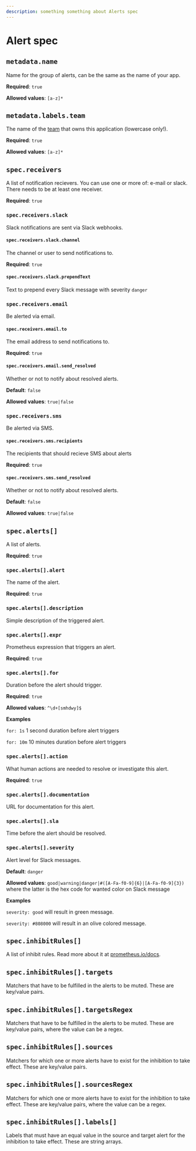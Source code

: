 ```yaml
---
description: something something about Alerts spec
---
```

# Alert spec

## `metadata.name`
Name for the group of alerts, can be the same as the name of your app.

**Required**: `true`

**Allowed values**: `[a-z]*`

## `metadata.labels.team`
The name of the [team](../../basics/teams.md) that owns this application (lowercase only!).

**Required**: `true`

**Allowed values**: `[a-z]*`

## `spec.receivers`
A list of notification recievers. You can use one or more of: e-mail or slack. There needs to be at least one receiver.

**Required**: `true`

### `spec.receivers.slack`
Slack notifications are sent via Slack webhooks.

#### `spec.receivers.slack.channel`
The channel or user to send notifications to.

**Required**: `true`

#### `spec.receivers.slack.prependText`
Text to prepend every Slack message with severity `danger`

### `spec.receivers.email`
Be alerted via email.

#### `spec.receivers.email.to`
The email address to send notifications to.

**Required**: `true`

#### `spec.receivers.email.send_resolved`
Whether or not to notify about resolved alerts.

**Default**: `false`

**Allowed values**: `true|false`

### `spec.receivers.sms`
Be alerted via SMS.

#### `spec.receivers.sms.recipients`
The recipients that should recieve SMS about alerts

**Required**: `true`

#### `spec.receivers.sms.send_resolved`
Whether or not to notify about resolved alerts.

**Default**: `false`

**Allowed values**: `true|false`

## `spec.alerts[]`
A list of alerts.

**Required**: `true`

### `spec.alerts[].alert`
The name of the alert.

**Required**: `true`

### `spec.alerts[].description`
Simple description of the triggered alert.

### `spec.alerts[].expr`
Prometheus expression that triggers an alert.

**Required**: `true`
 
### `spec.alerts[].for`
Duration before the alert should trigger.

**Required**: `true`

**Allowed values**: `^\d+[smhdwy]$`

**Examples**

`for: 1s` 1 second duration before alert triggers

`for: 10m` 10 minutes duration before alert triggers

### `spec.alerts[].action`
What human actions are needed to resolve or investigate this alert.

**Required**: `true`

### `spec.alerts[].documentation`
URL for documentation for this alert.

### `spec.alerts[].sla`
Time before the alert should be resolved.

### `spec.alerts[].severity`
Alert level for Slack messages.

**Default**: `danger`

**Allowed values**: `good|warning|danger|#([A-Fa-f0-9]{6}|[A-Fa-f0-9]{3})` where the latter is the hex code for wanted color on Slack message

**Examples**

`severity: good` will result in green message.

`severity: #808000` will result in an olive colored message.

## `spec.inhibitRules[]`
A list of inhibit rules. Read more about it at
[prometheus.io/docs](https://prometheus.io/docs/alerting/configuration/#inhibit_rule).

## `spec.inhibitRules[].targets`
Matchers that have to be fulfilled in the alerts to be muted. These are key/value pairs.

## `spec.inhibitRules[].targetsRegex`
Matchers that have to be fulfilled in the alerts to be muted. These are key/value pairs, where the value can be a regex.

## `spec.inhibitRules[].sources`
Matchers for which one or more alerts have to exist for the inhibition to take effect. These are key/value pairs.

## `spec.inhibitRules[].sourcesRegex`
Matchers for which one or more alerts have to exist for the inhibition to take effect. These are key/value pairs, where
the value can be a regex.

## `spec.inhibitRules[].labels[]`
Labels that must have an equal value in the source and target alert for the inhibition to take effect. These are string
arrays.
